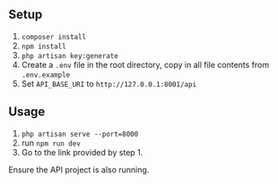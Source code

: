 ## Setup 

1. `composer install`
2. `npm install`
3. `php artisan key:generate`
4. Create a `.env` file in the root directory, copy in all file contents from `.env.example`
5. Set `API_BASE_URI` to `http://127.0.0.1:8001/api`

## Usage

1. `php artisan serve --port=8000`
2. run `npm run dev`
3. Go to the link provided by step 1.

Ensure the API project is also running.